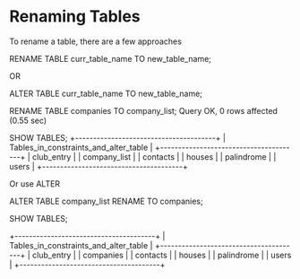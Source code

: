 # Renaming Tables 

To rename a table, there are a few approaches

RENAME TABLE curr_table_name TO new_table_name; 

OR 

ALTER TABLE curr_table_name TO new_table_name; 


RENAME TABLE companies TO company_list;
Query OK, 0 rows affected (0.55 sec)

SHOW TABLES;
+---------------------------------------+
| Tables_in_constraints_and_alter_table |
+---------------------------------------+
| club_entry                            |
| company_list                          |
| contacts                              |
| houses                                |
| palindrome                            |
| users                                 |
+---------------------------------------+

Or use ALTER 

ALTER TABLE company_list RENAME  TO companies;

SHOW TABLES;

+---------------------------------------+
| Tables_in_constraints_and_alter_table |
+---------------------------------------+
| club_entry                            |
| companies                             |
| contacts                              |
| houses                                |
| palindrome                            |
| users                                 |
+---------------------------------------+

